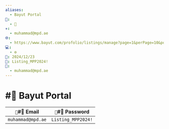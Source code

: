 ```yaml
---
aliases:
  - Bayut Portal
📁:
  - 🔐
✳️:
  - muhammad@mpd.ae
🌐:
  - https://www.bayut.com/profolio/listings/manage?page=1&perPage=10&portalTab=active&imageStatus=all&portal=bayut
💻:
  - ⚙️
📅: 2024/12/23
🔐: Listing_MPP2024!
📝:
  - muhammad@mpd.ae
---
```

# #🔐 Bayut Portal

| `👤`#👤 Email     | `🔐`#🔐 Password   |
| ----------------- | ------------------ |
| `muhammad@mpd.ae` | `Listing_MPP2024!` |
